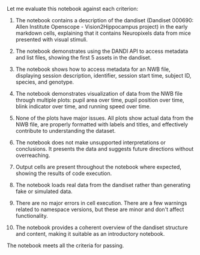 Let me evaluate this notebook against each criterion:

1. The notebook contains a description of the dandiset (Dandiset 000690: Allen Institute Openscope - Vision2Hippocampus project) in the early markdown cells, explaining that it contains Neuropixels data from mice presented with visual stimuli.

2. The notebook demonstrates using the DANDI API to access metadata and list files, showing the first 5 assets in the dandiset.

3. The notebook shows how to access metadata for an NWB file, displaying session description, identifier, session start time, subject ID, species, and genotype.

4. The notebook demonstrates visualization of data from the NWB file through multiple plots: pupil area over time, pupil position over time, blink indicator over time, and running speed over time.

5. None of the plots have major issues. All plots show actual data from the NWB file, are properly formatted with labels and titles, and effectively contribute to understanding the dataset.

6. The notebook does not make unsupported interpretations or conclusions. It presents the data and suggests future directions without overreaching.

7. Output cells are present throughout the notebook where expected, showing the results of code execution.

8. The notebook loads real data from the dandiset rather than generating fake or simulated data.

9. There are no major errors in cell execution. There are a few warnings related to namespace versions, but these are minor and don't affect functionality.

10. The notebook provides a coherent overview of the dandiset structure and content, making it suitable as an introductory notebook.

The notebook meets all the criteria for passing.